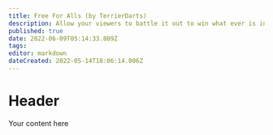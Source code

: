```yaml
---
title: Free For Alls (by TerrierDarts)
description: Allow your viewers to battle it out to win what ever is in the pot!
published: true
date: 2022-06-09T05:14:33.809Z
tags: 
editor: markdown
dateCreated: 2022-05-14T18:06:14.006Z
---
```


# Header

Your content here
